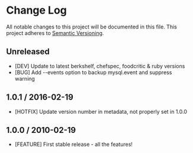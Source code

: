 # Change Log
All notable changes to this project will be documented in this file.
This project adheres to [Semantic Versioning](http://semver.org/).

## Unreleased

* [DEV] Update to latest berkshelf, chefspec, foodcritic & ruby versions
* [BUG] Add --events option to backup mysql.event and suppress warning

## 1.0.1 / 2016-02-19

* [HOTFIX] Update version number in metadata, not properly set in 1.0.0

## 1.0.0 / 2010-02-19

* [FEATURE] First stable release - all the features!
